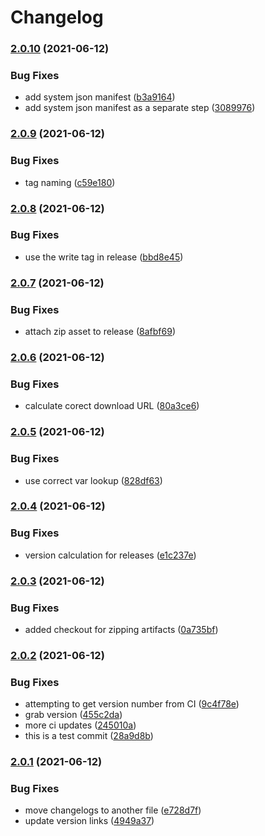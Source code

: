 # Changelog

### [2.0.10](https://www.github.com/winks-vtt/yze-coriolis/compare/v2.0.9...v2.0.10) (2021-06-12)


### Bug Fixes

* add system json manifest ([b3a9164](https://www.github.com/winks-vtt/yze-coriolis/commit/b3a9164941af4de14be0cf14b0f84f0aae870f57))
* add system json manifest as a separate step ([3089976](https://www.github.com/winks-vtt/yze-coriolis/commit/308997645a6d14d01e7cbf79e9ded9096e8413bd))

### [2.0.9](https://www.github.com/winks-vtt/yze-coriolis/compare/v2.0.8...v2.0.9) (2021-06-12)


### Bug Fixes

* tag naming ([c59e180](https://www.github.com/winks-vtt/yze-coriolis/commit/c59e18049595fc2df836a349300ad347c1b96bfc))

### [2.0.8](https://www.github.com/winks-vtt/yze-coriolis/compare/v2.0.7...v2.0.8) (2021-06-12)


### Bug Fixes

* use the write tag in release ([bbd8e45](https://www.github.com/winks-vtt/yze-coriolis/commit/bbd8e45c4f0472725cb65933b7ec599f2f357f84))

### [2.0.7](https://www.github.com/winks-vtt/yze-coriolis/compare/v2.0.6...v2.0.7) (2021-06-12)


### Bug Fixes

* attach zip asset to release ([8afbf69](https://www.github.com/winks-vtt/yze-coriolis/commit/8afbf698409e47ec82e1c043e6aa420940cc5c09))

### [2.0.6](https://www.github.com/winks-vtt/yze-coriolis/compare/v2.0.5...v2.0.6) (2021-06-12)


### Bug Fixes

* calculate corect download URL ([80a3ce6](https://www.github.com/winks-vtt/yze-coriolis/commit/80a3ce6b14439af57f87ec65096e001fe65e94a0))

### [2.0.5](https://www.github.com/winks-vtt/yze-coriolis/compare/v2.0.4...v2.0.5) (2021-06-12)


### Bug Fixes

* use correct var lookup ([828df63](https://www.github.com/winks-vtt/yze-coriolis/commit/828df63f9a24814fc7883328f8f05e37d0a57561))

### [2.0.4](https://www.github.com/winks-vtt/yze-coriolis/compare/v2.0.3...v2.0.4) (2021-06-12)


### Bug Fixes

* version calculation for releases ([e1c237e](https://www.github.com/winks-vtt/yze-coriolis/commit/e1c237eeb736354f5c7af3c0efeece297e7d46d4))

### [2.0.3](https://www.github.com/winks-vtt/yze-coriolis/compare/v2.0.2...v2.0.3) (2021-06-12)


### Bug Fixes

* added checkout for zipping artifacts ([0a735bf](https://www.github.com/winks-vtt/yze-coriolis/commit/0a735bfc62f7b913040ce75e796179f7559ab196))

### [2.0.2](https://www.github.com/winks-vtt/yze-coriolis/compare/v2.0.1...v2.0.2) (2021-06-12)


### Bug Fixes

* attempting to get version number from CI ([9c4f78e](https://www.github.com/winks-vtt/yze-coriolis/commit/9c4f78ec8009bdef23ba06fedfe046054a1b445e))
* grab version ([455c2da](https://www.github.com/winks-vtt/yze-coriolis/commit/455c2dab17333fc2fc9700323ba180faec8d4e9c))
* more ci updates ([245010a](https://www.github.com/winks-vtt/yze-coriolis/commit/245010a745ed5dcd1aaadf973cc8c03488d90860))
* this is a test commit ([28a9d8b](https://www.github.com/winks-vtt/yze-coriolis/commit/28a9d8b151480a77d412e8cf465684370dc5ceb9))

### [2.0.1](https://www.github.com/winks-vtt/yze-coriolis/compare/v2.0.0...v2.0.1) (2021-06-12)


### Bug Fixes

* move changelogs to another file ([e728d7f](https://www.github.com/winks-vtt/yze-coriolis/commit/e728d7fb987499c32f9aa0383ccec947b39de633))
* update version links ([4949a37](https://www.github.com/winks-vtt/yze-coriolis/commit/4949a37cc8c7e56565cea3d952922acbd68aa12c))
